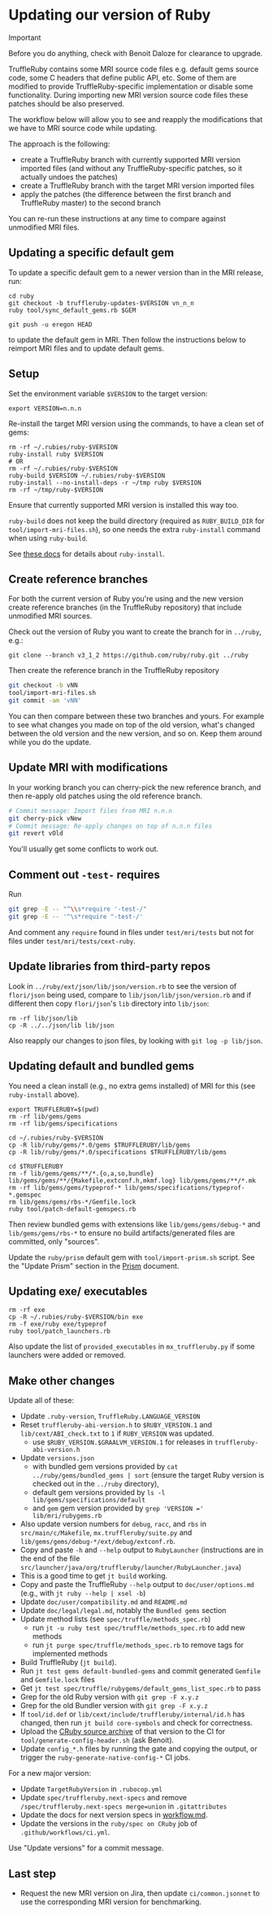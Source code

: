 # Updating our version of Ruby

> [!IMPORTANT]
> Before you do anything, check with Benoit Daloze for clearance to upgrade.

TruffleRuby contains some MRI source code files e.g. default gems source code,
some C headers that define public API, etc. Some of them are modified to provide
TruffleRuby-specific implementation or disable some functionality. During
importing new MRI version source code files these patches should be also preserved.

The workflow below will allow you to see and reapply the modifications that we
have to MRI source code while updating.

The approach is the following:
- create a TruffleRuby branch with currently supported MRI version imported files
  (and without any TruffleRuby-specific patches, so it actually undoes the patches)
- create a TruffleRuby branch with the target MRI version imported files
- apply the patches (the difference between the first branch and TruffleRuby master)
  to the second branch

You can re-run these instructions at any time to compare against unmodified
MRI files.

## Updating a specific default gem

To update a specific default gem to a newer version than in the MRI release, run:
```
cd ruby
git checkout -b truffleruby-updates-$VERSION vn_n_n
ruby tool/sync_default_gems.rb $GEM

git push -u eregon HEAD
```
to update the default gem in MRI.
Then follow the instructions below to reimport MRI files and to update default gems.

## Setup

Set the environment variable `$VERSION` to the target version:
```
export VERSION=n.n.n
```

Re-install the target MRI version using the commands, to have a clean set of gems:
```
rm -rf ~/.rubies/ruby-$VERSION
ruby-install ruby $VERSION
# OR
rm -rf ~/.rubies/ruby-$VERSION
ruby-build $VERSION ~/.rubies/ruby-$VERSION
ruby-install --no-install-deps -r ~/tmp ruby $VERSION
rm -rf ~/tmp/ruby-$VERSION
```

Ensure that currently supported MRI version is installed this way too.

`ruby-build` does not keep the build directory
(required as `RUBY_BUILD_DIR` for `tool/import-mri-files.sh`),
so one needs the extra `ruby-install` command when using `ruby-build`.

See [these docs](../../doc/user/ruby-managers.md#ruby-install-and-chruby) for details about `ruby-install`.

## Create reference branches

For both the current version of Ruby you're using and the new version create
reference branches (in the TruffleRuby repository) that include unmodified MRI sources.

Check out the version of Ruby you want to create the branch for in `../ruby`, e.g.:

```
git clone --branch v3_1_2 https://github.com/ruby/ruby.git ../ruby
```

Then create the reference branch in the TruffleRuby repository

```bash
git checkout -b vNN
tool/import-mri-files.sh
git commit -am 'vNN'
```

You can then compare between these two branches and yours. For example to see
what changes you made on top of the old version, what's changed between the
old version and the new version, and so on. Keep them around while you do the
update.

## Update MRI with modifications

In your working branch you can cherry-pick the new reference branch,
and then re-apply old patches using the old reference branch.

```bash
# Commit message: Import files from MRI n.n.n
git cherry-pick vNew
# Commit message: Re-apply changes on top of n.n.n files
git revert vOld
```

You'll usually get some conflicts to work out.

## Comment out `-test-` requires

Run

```bash
git grep -E -- "^\\s*require '-test-/"
git grep -E -- '^\s*require "-test-/'
```

And comment any `require` found in files under `test/mri/tests`
but not for files under `test/mri/tests/cext-ruby`.

## Update libraries from third-party repos

Look in `../ruby/ext/json/lib/json/version.rb` to see the version of `flori/json` being used,
compare to `lib/json/lib/json/version.rb` and if different then
copy `flori/json`'s `lib` directory into `lib/json`:
```
rm -rf lib/json/lib
cp -R ../../json/lib lib/json
```

Also reapply our changes to json files, by looking with `git log -p lib/json`.

## Updating default and bundled gems

You need a clean install (e.g., no extra gems installed) of MRI for this
(see `ruby-install` above).

```
export TRUFFLERUBY=$(pwd)
rm -rf lib/gems/gems
rm -rf lib/gems/specifications

cd ~/.rubies/ruby-$VERSION
cp -R lib/ruby/gems/*.0/gems $TRUFFLERUBY/lib/gems
cp -R lib/ruby/gems/*.0/specifications $TRUFFLERUBY/lib/gems

cd $TRUFFLERUBY
rm -f lib/gems/gems/**/*.{o,a,so,bundle} lib/gems/gems/**/{Makefile,extconf.h,mkmf.log} lib/gems/gems/**/*.mk
rm -rf lib/gems/gems/typeprof-* lib/gems/specifications/typeprof-*.gemspec
rm lib/gems/gems/rbs-*/Gemfile.lock
ruby tool/patch-default-gemspecs.rb
```

Then review bundled gems with extensions like `lib/gems/gems/debug-*` and `lib/gems/gems/rbs-*`
to ensure no build artifacts/generated files are committed, only "sources".

Update the `ruby/prism` default gem with `tool/import-prism.sh` script. See the "Update Prism" section
in the [Prism](prism.md) document.

## Updating exe/ executables

```
rm -rf exe
cp -R ~/.rubies/ruby-$VERSION/bin exe
rm -f exe/ruby exe/typeprof
ruby tool/patch_launchers.rb
```

Also update the list of `provided_executables` in `mx_truffleruby.py` if some launchers were added or removed.

## Make other changes

Update all of these:

* Update `.ruby-version`, `TruffleRuby.LANGUAGE_VERSION`
* Reset `truffleruby-abi-version.h` to `$RUBY_VERSION.1` and `lib/cext/ABI_check.txt` to `1` if `RUBY_VERSION` was updated.
  * use `$RUBY_VERSION.$GRAALVM_VERSION.1` for releases in `truffleruby-abi-version.h`
* Update `versions.json`
  * with bundled gem versions provided by `cat ../ruby/gems/bundled_gems | sort` (ensure the target Ruby version is checked out in the `../ruby` directory),
  * default gem versions provided by `ls -l lib/gems/specifications/default`
  * and `gem` gem version provided by `grep 'VERSION =' lib/mri/rubygems.rb`
* Also update version numbers for `debug`, `racc`, and `rbs` in `src/main/c/Makefile`, `mx.truffleruby/suite.py` and `lib/gems/gems/debug-*/ext/debug/extconf.rb`.
* Copy and paste `-h` and `--help` output to `RubyLauncher` (instructions are in the end of the file `src/launcher/java/org/truffleruby/launcher/RubyLauncher.java`)
* This is a good time to get `jt build` working.
* Copy and paste the TruffleRuby `--help` output to `doc/user/options.md` (e.g., with `jt ruby --help | xsel -b`)
* Update `doc/user/compatibility.md` and `README.md`
* Update `doc/legal/legal.md`, notably the `Bundled gems` section
* Update method lists (see `spec/truffle/methods_spec.rb`)
  * run `jt -u ruby test spec/truffle/methods_spec.rb` to add new methods
  * run `jt purge spec/truffle/methods_spec.rb` to remove tags for implemented methods
* Build TruffleRuby (`jt build`).
* Run `jt test gems default-bundled-gems` and commit generated `Gemfile` and `Gemfile.lock` files
* Get `jt test spec/truffle/rubygems/default_gems_list_spec.rb` to pass
* Grep for the old Ruby version with `git grep -F x.y.z`
* Grep for the old Bundler version with `git grep -F x.y.z`
* If `tool/id.def` or `lib/cext/include/truffleruby/internal/id.h` has changed, then run `jt build core-symbols` and check for correctness.
* Upload the [CRuby source archive](https://www.ruby-lang.org/en/downloads/) of that version to the CI for `tool/generate-config-header.sh` (ask Benoit).
* Update `config_*.h` files by running the gate and copying the output, or trigger the `ruby-generate-native-config-*` CI jobs.

For a new major version:
* Update `TargetRubyVersion` in `.rubocop.yml`
* Update `spec/truffleruby.next-specs` and remove `/spec/truffleruby.next-specs merge=union` in `.gitattributes`
* Update the docs for next version specs in [workflow.md](workflow.md).
* Update the versions in the `ruby/spec on CRuby` job of `.github/workflows/ci.yml`.

Use "Update versions" for a commit message.

## Last step

* Request the new MRI version on Jira, then update `ci/common.jsonnet` to use the corresponding MRI version for benchmarking.
